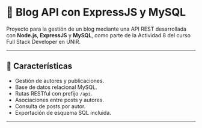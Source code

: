 # 📘 Blog API con ExpressJS y MySQL

Proyecto para la gestión de un blog mediante una API REST desarrollada con **Node.js**, **ExpressJS** y **MySQL**, como parte de la Actividad 8 del curso Full Stack Developer en UNIR.

---

## 🚀 Características

- Gestión de autores y publicaciones.
- Base de datos relacional MySQL.
- Rutas RESTful con prefijo `/api`.
- Asociaciones entre posts y autores.
- Consulta de posts por autor.
- Exportación de esquema SQL incluida.

---
